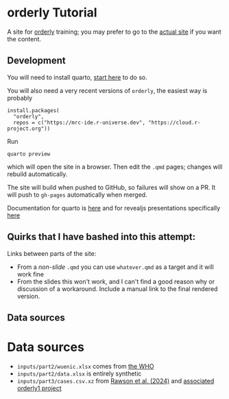# orderly Tutorial

A site for [orderly](https://mrc-ide.github.io/orderly) training; you may prefer to go to the [actual site](https://mrc-ide.github.io/orderly-tutorial/) if you want the content.

## Development

You will need to install quarto, [start here](https://quarto.org/docs/get-started/) to do so.

You will also need a very recent versions of `orderly`, the easiest way is probably

```
install.packages(
  "orderly",
  repos = c("https://mrc-ide.r-universe.dev", "https://cloud.r-project.org"))
```

Run

```
quarto preview
```

which will open the site in a browser.  Then edit the `.qmd` pages; changes will rebuild automatically.

The site will build when pushed to GitHub, so failures will show on a PR.  It will push to `gh-pages` automatically when merged.

Documentation for quarto is [here](https://quarto.org/docs/guide/) and for revealjs presentations specifically [here](https://quarto.org/docs/presentations/revealjs/)

## Quirks that I have bashed into this attempt:

Links between parts of the site:

* From a *non-slide* `.qmd` you can use `whatever.qmd` as a target and it will work fine
* From the slides this won't work, and I can't find a good reason why or discussion of a workaround. Include a manual link to the final rendered version.

## Data sources

# Data sources

* `inputs/part2/wuenic.xlsx` comes from [the WHO](https://immunizationdata.who.int/compare?GROUP=Countries&COMPARISON=type1__WIISE/MT_AD_COV_LONG+type2__WIISE/MT_AD_COV_LONG+option1__BCG_coverage+option2__YFV_coverage&YEAR=)
* `inputs/part2/data.xlsx` is entirely synthetic
* `inputs/part3/cases.csv.xz` from [Rawson et al. (2024)](https://doi.org/10.1371/journal.pcbi.1012141) and [associated orderly1 project](https://github.com/thomrawson/Rawson-spatial-covid)
